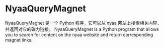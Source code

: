 # NyaaQueryMagnet
NyaaQueryMagnet 是一个 Python 程序，它可以从 nyaa 网站上搜索相关内容，并返回对应的磁力链接。
NyaaQueryMagnet is a Python program that allows you to search for content on the nyaa website and return corresponding magnet links.
